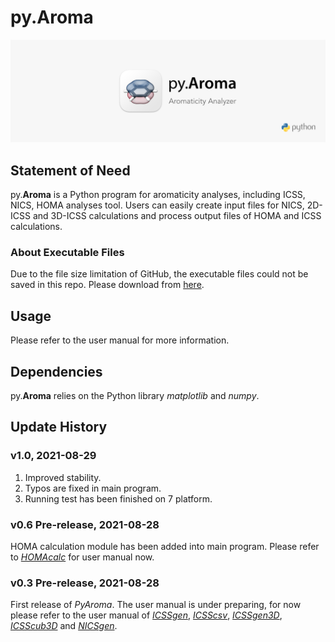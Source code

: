 # py.Aroma
![](pyAroma_rm.png)

## Statement of Need
py.**Aroma** is a Python program for aromaticity analyses, including ICSS, NICS, HOMA analyses tool. Users can easily create input files for 
NICS, 2D-ICSS and 3D-ICSS calculations and process output files of HOMA and ICSS calculations.

### About Executable Files
Due to the file size limitation of GitHub, the executable 
files could not be saved in this repo. Please download from [here](https://drive.google.com/drive/folders/1-EtvkVDkh5snZns4pKYs2QX1ddMZc1pt?usp=sharing).

## Usage
Please refer to the user manual for more information.

## Dependencies
py.**Aroma** relies on the Python library *matplotlib* and *numpy*.

## Update History
### v1.0, 2021-08-29
1. Improved stability.
2. Typos are fixed in main program.
3. Running test has been finished on 7 platform.

### v0.6 Pre-release, 2021-08-28
HOMA calculation module has been added into main program. Please refer to [*HOMAcalc*](https://github.com/wongzit/HOMAcalc) for user manual now.

### v0.3 Pre-release, 2021-08-28
First release of *PyAroma*. The user manual is under preparing, for now please refer to the user manual of [*ICSSgen*](https://github.com/wongzit/ICSSgen), [*ICSScsv*](https://github.com/wongzit/ICSScsv), [*ICSSgen3D*](https://github.com/wongzit/ICSSgen3D), [*ICSScub3D*](https://github.com/wongzit/ICSScub3D) and [*NICSgen*](https://github.com/wongzit/NICSgen).
